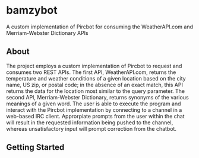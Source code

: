 # bamzybot
A custom implementation of Pircbot for consuming the WeatherAPI.com and Merriam-Webster Dictionary APIs

## About 
The project employs a custom implementation of Pircbot to request and consumes two REST APIs. The first API, WeatherAPI.com, returns the temperature and weather conditions of a given location based on the city name, US zip, or postal code; in the absence of an exact match, this API returns the data for the location most similar to the query parameter. The second API, Merriam-Webster Dictionary, returns synonyms of the various meanings of a given word. The user is able to execute the program and interact with the Pircbot implementation by connecting to a channel in a web-based IRC client. Approrpiate prompts from the user within the chat will result in the requested information being pushed to the channel, whereas unsatisfactory input will prompt correction from the chatbot.

## Getting Started 
